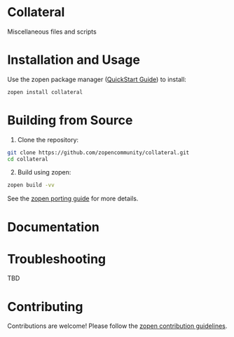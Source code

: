 # Collateral

Miscellaneous files and scripts

# Installation and Usage

Use the zopen package manager ([QuickStart Guide](https://zopen.community/#/Guides/QuickStart)) to install:
```bash
zopen install collateral
```

# Building from Source

1. Clone the repository:
```bash
git clone https://github.com/zopencommunity/collateral.git
cd collateral
```
2. Build using zopen:
```bash
zopen build -vv
```

See the [zopen porting guide](https://zopen.community/#/Guides/Porting) for more details.

# Documentation


# Troubleshooting
TBD

# Contributing
Contributions are welcome! Please follow the [zopen contribution guidelines](https://github.com/zopencommunity/meta/blob/main/CONTRIBUTING.md).
